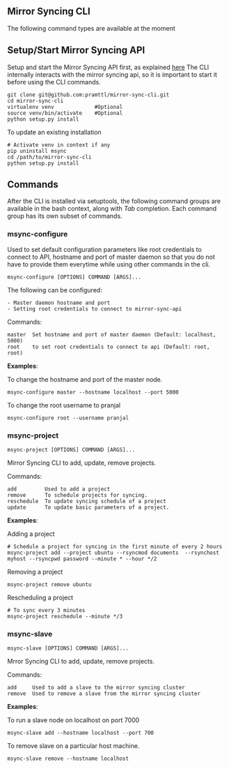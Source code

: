 ## Mirror Syncing CLI

The following command types are available at the moment

## Setup/Start Mirror Syncing API

Setup and start the Mirror Syncing API first, as explained [here](https://github.com/pramttl/mirror-sync-api)
The CLI internally interacts with the mirror syncing api, so it is important to
start it before using the CLI commands.

    git clone git@github.com:pramttl/mirror-sync-cli.git
    cd mirror-sync-cli
    virtualenv venv             #Optional
    source venv/bin/activate    #Optional
    python setup.py install

To update an existing installation

    # Activate venv in context if any
    pip uninstall msync
    cd /path/to/mirror-sync-cli
    python setup.py install

## Commands

After the CLI is installed via setuptools, the following command groups are available
in the bash context, along with *Tab* completion. Each command group has its own subset
of commands.

### msync-configure

Used to set default configuration parameters like root credentials to connect to API,
hostname and port of master daemon so that you do not have to provide them everytime
while using other commands in the cli.

    msync-configure [OPTIONS] COMMAND [ARGS]...

The following can be configured:

    - Master daemon hostname and port
    - Setting root credentials to connect to mirror-sync-api

Commands:

    master  Set hostname and port of master daemon (Default: localhost, 5000)
    root    to set root credentials to connect to api (Default: root, root)

**Examples**:

To change the hostname and port of the master node.

    msync-configure master --hostname localhost --port 5000

To change the root username to pranjal

    msync-configure root --username pranjal


### msync-project

    msync-project [OPTIONS] COMMAND [ARGS]...

Mirror Syncing CLI to add, update, remove projects.

Commands:

    add         Used to add a project
    remove      To schedule projects for syncing.
    reschedule  To update syncing schedule of a project
    update      To update basic parameters of a project.

**Examples**:

Adding a project

    # Schedule a project for syncing in the first minute of every 2 hours
    msync-project add --project ubuntu --rsyncmod documents  --rsynchost myhost --rsyncpwd password --minute * --hour */2

Removing a project

    msync-project remove ubuntu

Rescheduling a project

    # To sync every 3 minutes
    msync-project reschedule --minute */3

### msync-slave

    msync-slave [OPTIONS] COMMAND [ARGS]...

Mrror Syncing CLI to add, update, remove projects.

Commands:

    add     Used to add a slave to the mirror syncing cluster
    remove  Used to remove a slave from the mirror syncing cluster

**Examples**:

To run a slave node on localhost on port 7000

    msync-slave add --hostname localhost --port 700

To remove slave on a particular host machine.

    msync-slave remove --hostname localhost

